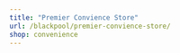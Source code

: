 ```yaml
---
title: "Premier Convience Store"
url: /blackpool/premier-convience-store/
shop: convenience
---
```

